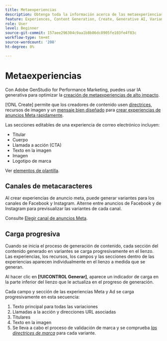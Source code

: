 ```yaml
---
title: Metaexperiencias
description: Obtenga toda la información acerca de las metaexperiencias en Adobe GenStudio for Performance Marketing.
feature: Experiences, Content Generation, Create, Generative AI, Variant Generation
role: User
level: Beginner
source-git-commit: 157aee296304c9aa1b8b86dc8905fe103fe4f83c
workflow-type: tm+mt
source-wordcount: '208'
ht-degree: 0%

---
```



# Metaexperiencias

Con Adobe GenStudio for Performance Marketing, puedes usar IA generativa para optimizar la [creación de metaexperiencias de alto impacto](/help/user-guide/create/create-meta-ad.md).

[!DNL Create] permite que los creadores de contenido usen [directrices](/help/user-guide/guidelines/overview.md), recursos de imagen y un [mensaje bien diseñado](/help/user-guide/effective-prompts.md) para [crear experiencias de anuncios Meta rápidamente](/help/user-guide/create/create-meta-ad.md).

Las secciones editables de una experiencia de correo electrónico incluyen:

* Titular
* Cuerpo
* Llamada a acción (CTA)
* Texto en la imagen
* Imagen
* Logotipo de marca

Ver [elementos de plantilla](/help/user-guide/content/use-templates.md#template-elements).

<!-- ## Meta ad capabilities

Content creators and marketers can produce brand-consistent Meta ad experiences in GenStudio for Performance Marketing. -->

## Canales de metacaracteres

Al crear experiencias de anuncio meta, puede generar variantes para los canales de Facebook y Instagram. Alterne entre anuncios de Facebook y de Instagram para previsualizar las variantes de cada canal.

Consulte [Elegir canal de anuncios Meta](/help/user-guide/create/create-meta-ad.md#choose-meta-ads-channel).

## Carga progresiva

Cuando se inicia el proceso de generación de contenido, cada sección del contenido generado en variantes se carga progresivamente en el lienzo. Las experiencias, los recursos, los campos y las secciones dentro de las experiencias aparecen individualmente en el lienzo a medida que se generan.

Al hacer clic en **[!UICONTROL Generar]**, aparece un indicador de carga en la parte inferior del lienzo que le actualiza en el progreso de generación.

Cada campo y sección de las experiencias Meta y Ad se carga progresivamente en esta secuencia:

1. Texto principal para todas las variaciones
1. Llamadas a la acción y direcciones URL asociadas
1. Titulares
1. Texto en la imagen
1. Se lleva a cabo el proceso de validación de marca y se comprueba [_las directrices de marca_](/help/user-guide/guidelines/brand-validation.md#brand-guidelines-check) para cada variante.
